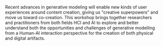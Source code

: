 Recent advances in generative modeling will enable new kinds of user experiences around content creation, giving us "creative superpowers" and move us toward co-creation. This workshop brings together researchers and practitioners from both fields HCI and AI to explore and better understand both the opportunities and challenges of generative modelling from a Human-AI interaction perspective for the creation of both physical and digital artifacts.
